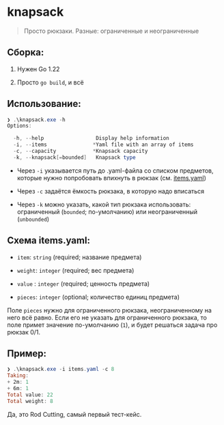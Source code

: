 # knapsack
> Просто рюкзаки. Разные: ограниченные и неограниченные

## Cборка:

1. Нужен Go 1.22

2. Просто `go build`, и всё

## Использование:

```powershell
❯ .\knapsack.exe -h
Options:

  -h, --help                 Display help information
  -i, --items               *Yaml file with an array of items
  -c, --capacity            *Knapsack capacity
  -k, --knapsack[=bounded]   Knapsack type
```

* Через `-i` указывается путь до .yaml-файла со списком предметов, которые нужно попробовать впихнуть в рюкзак (см. [items.yaml](https://github.com/limitedeternity/knapsack/blob/master/items.yaml))

* Через `-c` задаётся ёмкость рюкзака, в которую надо вписаться

* Через `-k` можно указать, какой тип рюкзака использовать: ограниченный (`bounded`; по-умолчанию) или неограниченный (`unbounded`)

## Схема items.yaml:

* `item`: `string` (required; название предмета)

* `weight`: `integer` (required; вес предмета)

* `value` : `integer` (required; ценность предмета)

* `pieces`: `integer` (optional; количество единиц предмета)

Поле `pieces` нужно для ограниченного рюкзака, неограниченному на него всё равно.
Если его не указать для ограниченного рюкзака, то поле примет значение по-умолчанию (`1`), и будет решаться задача про рюкзак 0/1.

## Пример:

```powershell
❯ .\knapsack.exe -i items.yaml -c 8
Taking:
+ 2m: 1
+ 6m: 1
Total value: 22
Total weight: 8
```

Да, это Rod Cutting, самый первый тест-кейс.
